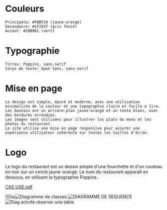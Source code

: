 # Couleurs

    Principale: #FBBF24 (jaune-orangé)
    Secondaire: #1F2937 (gris foncé)
    Accent: #10B981 (vert)

# Typographie

    Titres: Poppins, sans-serif
    Corps de texte: Open Sans, sans-serif

# Mise en page

    Le design est simple, épuré et moderne, avec une utilisation minimaliste de la couleur et une typographie claire et facile à lire.
    Les boutons ont un arrière-plan jaune-orangé et un texte blanc, avec des bordures arrondies.
    Les images sont utilisées pour illustrer les plats du menu et les photos du restaurant.
    Le site utilise une mise en page responsive pour assurer une expérience utilisateur cohérente sur toutes les tailles d'écran.

# Logo

Le logo du restaurant est un dessin simple d'une fourchette et d'un couteau en noir sur un cercle jaune-orangé. Le nom du restaurant apparaît en dessous, en utilisant la typographie Poppins.

[CAS USE.pdf](https://github.com/clementramos/ecf1/files/10968642/CAS.USE.pdf)

![Dia![Diagramme de classes](https://user-images.githubusercontent.com/81080837/225004591-f456cf7d-47c4-474b-b6c3-115be10c25bc.jpg)
![DIAGRAMME DE SEQUENCE](https://user-images.githubusercontent.com/81080837/225004596-96b0aaeb-ce83-4127-879d-037566ac30c4.jpg)
![Diag actvité réserver une table](https://user-images.githubusercontent.com/81080837/225004676-0d27224c-eeaf-4367-a77e-d457105ea0b5.jpg)
